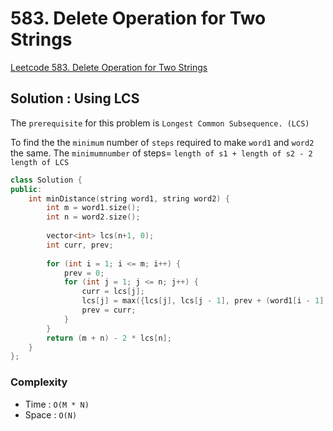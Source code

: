 # 583. Delete Operation for Two Strings
[Leetcode 583. Delete Operation for Two Strings](https://leetcode.com/problems/delete-operation-for-two-strings/)

## Solution : Using LCS
The `prerequisite` for this problem is `Longest Common Subsequence. (LCS)`

To find the the `minimum` number of `steps` required to make `word1` and `word2` the same.
The `minimumnumber` of steps= `length of s1 + length of s2 - 2 length of LCS`

```cpp
class Solution {
public:
    int minDistance(string word1, string word2) {
        int m = word1.size();
        int n = word2.size();
        
        vector<int> lcs(n+1, 0);
        int curr, prev;
        
        for (int i = 1; i <= m; i++) {
            prev = 0;
            for (int j = 1; j <= n; j++) {
                curr = lcs[j];
                lcs[j] = max({lcs[j], lcs[j - 1], prev + (word1[i - 1] == word2[j - 1])});
                prev = curr;
            }
        }
        return (m + n) - 2 * lcs[n];
    }
};
```

### Complexity
* Time : `O(M * N)`
* Space : `O(N)`
